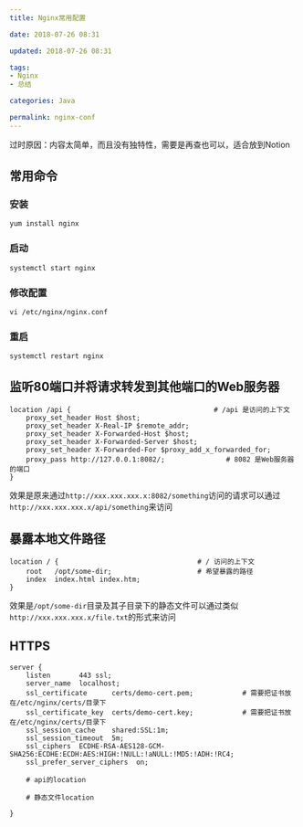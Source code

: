 ```yaml
---
title: Nginx常用配置

date: 2018-07-26 08:31

updated: 2018-07-26 08:31

tags:
- Nginx
- 总结

categories: Java

permalink: nginx-conf
---
```


过时原因：内容太简单，而且没有独特性，需要是再查也可以，适合放到Notion

## 常用命令

### 安装

~~~shell
yum install nginx
~~~

### 启动

~~~shell
systemctl start nginx
~~~

### 修改配置

~~~shell
vi /etc/nginx/nginx.conf
~~~

### 重启

~~~shell
systemctl restart nginx
~~~



## 监听80端口并将请求转发到其他端口的Web服务器

~~~nginx
location /api {									  # /api 是访问的上下文
    proxy_set_header Host $host;
    proxy_set_header X-Real-IP $remote_addr;
    proxy_set_header X-Forwarded-Host $host;
    proxy_set_header X-Forwarded-Server $host;
    proxy_set_header X-Forwarded-For $proxy_add_x_forwarded_for;
    proxy_pass http://127.0.0.1:8082/;               # 8082 是Web服务器的端口
}
~~~

效果是原来通过`http://xxx.xxx.xxx.x:8082/something`访问的请求可以通过`http://xxx.xxx.xxx.x/api/something`来访问



## 暴露本地文件路径

~~~nginx
location / {                                  # / 访问的上下文
    root   /opt/some-dir;                     # 希望暴露的路径
    index  index.html index.htm;
}
~~~

效果是`/opt/some-dir`目录及其子目录下的静态文件可以通过类似`http://xxx.xxx.xxx.x/file.txt`的形式来访问



## HTTPS

~~~nginx
server {
    listen       443 ssl;
    server_name  localhost;
    ssl_certificate      certs/demo-cert.pem;            # 需要把证书放在/etc/nginx/certs/目录下
    ssl_certificate_key  certs/demo-cert.key;            # 需要把证书放在/etc/nginx/certs/目录下
    ssl_session_cache    shared:SSL:1m;
    ssl_session_timeout  5m;
    ssl_ciphers  ECDHE-RSA-AES128-GCM-SHA256:ECDHE:ECDH:AES:HIGH:!NULL:!aNULL:!MD5:!ADH:!RC4;
    ssl_prefer_server_ciphers  on;

    # api的location

    # 静态文件location

}
~~~

